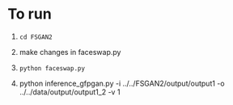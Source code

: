 
# To run 

1. `cd FSGAN2`
2. make changes in faceswap.py
3. `python faceswap.py`

4. python inference_gfpgan.py -i ../../FSGAN2/output/output1 -o ../../data/output/output1_2 -v 1
